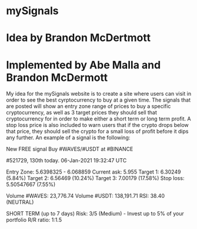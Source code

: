 # mySignals 
# Idea by Brandon McDertmott
# Implemented by Abe Malla and Brandon McDermott

My idea for the mySignals website is to create a site where users can visit in order to see the best cyrptocurrency to buy at a given time. The signals that are posted will show an entry zone range of prices to buy a specific cryptocurrency, as well as 3 target prices they should sell that cryptocurrency for in order to make either a short term or long term profit. A stop loss price is also included to warn users that if the crypto drops below that price, they should sell the crypto for a small loss of profit before it dips any further. An example of a signal is the following:

New FREE signal
Buy #WAVES/#USDT at #BINANCE

#521729, 130th today.
06-Jan-2021 19:32:47 UTC

Entry Zone: 5.6398325 - 6.068859
Current ask: 5.955 
Target 1: 6.30249 (5.84%)
Target 2: 6.56469 (10.24%)
Target 3: 7.00179 (17.58%)
Stop loss: 5.50547667 (7.55%)

Volume #WAVES: 23,776.74
Volume #USDT: 138,191.71
RSI: 38.40 (NEUTRAL)

SHORT TERM (up to 7 days)
Risk: 3/5 (Medium) - Invest up to 5% of your portfolio
R/R ratio: 1:1.5️




